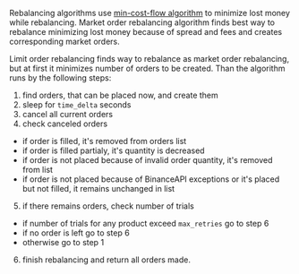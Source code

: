 Rebalancing algorithms use [min-cost-flow algorithm](https://en.wikipedia.org/wiki/Minimum-cost_flow_problem) to minimize lost money while rebalancing. Market order rebalancing algorithm finds best way to rebalance minimizing lost money because of spread and fees and creates corresponding market orders.

Limit order rebalancing finds way to rebalance as market order rebalancing, but at first it minimizes number of orders to be created. Than the algorithm runs by the following steps:
1. find orders, that can be placed now, and create them
2. sleep for `time_delta` seconds
3. cancel all current orders
4. check canceled orders
  - if order is filled, it's removed from orders list
  - if order is filled partialy, it's quantity is decreased
  - if order is not placed because of invalid order quantity, it's removed from list
  - if order is not placed because of BinanceAPI exceptions or it's placed but not filled, it remains unchanged in list
5. if there remains orders, check number of trials
  - if number of trials for any product exceed `max_retries` go to step 6
  - if no order is left go to step 6
  - otherwise go to step 1
6. finish rebalancing and return all orders made.
